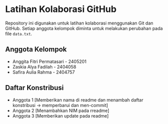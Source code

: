 # Latihan Kolaborasi GitHub

Repository ini digunakan untuk latihan kolaborasi
menggunakan Git dan GitHub.
Setiap anggota kelompok diminta untuk melakukan
perubahan pada file `data.txt`.

## Anggota Kelompok
- Anggita Fitri Permatasari - 2405201
- Zaskia Alya Fadilah - 2404058
- Safira Aulia Rahma - 2404757


## Daftar Konstribusi  
- Anggota 1 [Memberikan nama di readme dan menambah daftar konstribusi -> memperbarui dan men-commit]
- Anggota 2 [Menambahkan NIM pada rreadme]
- Anggota 3 [Memberikan update pada readme]
